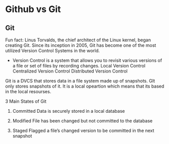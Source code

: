 # Github vs Git 
## Git 
Fun fact: Linus Torvalds, the chief architect of the Linux kernel, began creating Git. Since its inception in 2005, Git has become one of the most utilized Version Control Systems in the world.

- Version Control is a system that allows you to revisit various versions of a file or set of files by recording changes. 
Local Version Control
Centralized Version Control
Distributed Version Control

Git is a DVCS that stores data in a file system made up of snapshots. GIt only stores snapshots of it. It is a local opeartion which means that its based in the local resourses.

3 Main States of Git 
1. Committed
Data is securely stored in a local database

2. Modified
File has been changed but not committed to the database

3. Staged
Flagged a file’s changed version to be committed in the next snapshot
